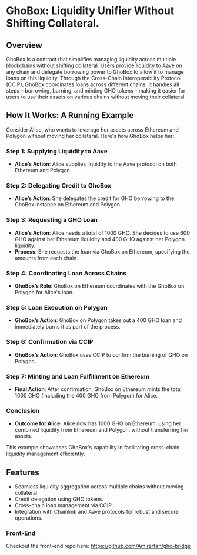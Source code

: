 # GhoBox: Liquidity Unifier Without Shifting Collateral.

## Overview

GhoBox is a contract that simplifies managing liquidity across multiple blockchains without shifting collateral. Users provide liquidity to Aave on any chain and delegate borrowing power to GhoBox to allow it to manage loans on this liquidity. Through the Cross-Chain Interoperability Protocol (CCIP), GhoBox coordinates loans across different chains. It handles all steps – borrowing, burning, and minting GHO tokens – making it easier for users to use their assets on various chains without moving their collateral.

## How It Works: A Running Example

Consider Alice, who wants to leverage her assets across Ethereum and Polygon without moving her collateral. Here's how GhoBox helps her:

### Step 1: Supplying Liquidity to Aave

- **Alice’s Action**: Alice supplies liquidity to the Aave protocol on both Ethereum and Polygon.

### Step 2: Delegating Credit to GhoBox

- **Alice’s Action**: She delegates the credit for GHO borrowing to the GhoBox instance on Ethereum and Polygon.

### Step 3: Requesting a GHO Loan

- **Alice’s Action**: Alice needs a total of 1000 GHO. She decides to use 600 GHO against her Ethereum liquidity and 400 GHO against her Polygon liquidity.
- **Process**: She requests the loan via GhoBox on Ethereum, specifying the amounts from each chain.

### Step 4: Coordinating Loan Across Chains

- **GhoBox’s Role**: GhoBox on Ethereum coordinates with the GhoBox on Polygon for Alice's loan.

### Step 5: Loan Execution on Polygon

- **GhoBox’s Action**: GhoBox on Polygon takes out a 400 GHO loan and immediately burns it as part of the process.

### Step 6: Confirmation via CCIP

- **GhoBox’s Action**: GhoBox uses CCIP to confirm the burning of GHO on Polygon.

### Step 7: Minting and Loan Fulfillment on Ethereum

- **Final Action**: After confirmation, GhoBox on Ethereum mints the total 1000 GHO (including the 400 GHO from Polygon) for Alice.

### Conclusion

- **Outcome for Alice**: Alice now has 1000 GHO on Ethereum, using her combined liquidity from Ethereum and Polygon, without transferring her assets.

This example showcases GhoBox's capability in facilitating cross-chain liquidity management efficiently.

## Features

- Seamless liquidity aggregation across multiple chains without moving collateral.
- Credit delegation using GHO tokens.
- Cross-chain loan management via CCIP.
- Integration with Chainlink and Aave protocols for robust and secure operations.

### Front-End
Checkout the front-end repo here: https://github.com/Amirerfan/gho-bridge
